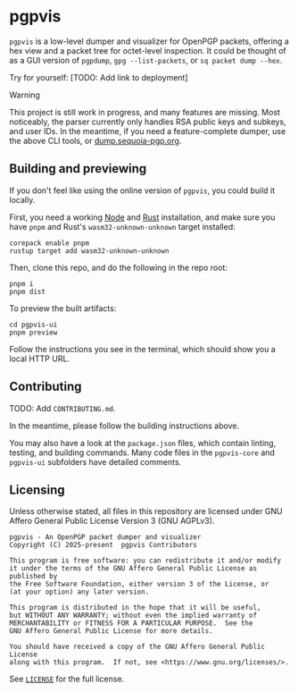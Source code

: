 # pgpvis

`pgpvis` is a low-level dumper and visualizer for OpenPGP packets, offering a
hex view and a packet tree for octet-level inspection. It could be thought of as
a GUI version of `pgpdump`, `gpg --list-packets`, or `sq packet dump --hex`.

Try for yourself: \[TODO: Add link to deployment\]

> [!WARNING]
>
> This project is still work in progress, and many features are missing. Most
> noticeably, the parser currently only handles RSA public keys and subkeys, and
> user IDs. In the meantime, if you need a feature-complete dumper, use the
> above CLI tools, or [dump.sequoia-pgp.org](https://dump.sequoia-pgp.org/).

## Building and previewing

If you don't feel like using the online version of `pgpvis`, you could build it
locally.

First, you need a working [Node](https://nodejs.org/en/download) and
[Rust](https://rustup.rs/) installation, and make sure you have `pnpm` and
Rust's `wasm32-unknown-unknown` target installed:

```
corepack enable pnpm
rustup target add wasm32-unknown-unknown
```

Then, clone this repo, and do the following in the repo root:

```
pnpm i
pnpm dist
```

To preview the built artifacts:

```
cd pgpvis-ui
pnpm preview
```

Follow the instructions you see in the terminal, which should show you a local
HTTP URL.

## Contributing

TODO: Add `CONTRIBUTING.md`.

In the meantime, please follow the building instructions above.

You may also have a look at the `package.json` files, which contain linting,
testing, and building commands. Many code files in the `pgpvis-core` and
`pgpvis-ui` subfolders have detailed comments.

## Licensing

Unless otherwise stated, all files in this repository are licensed under GNU
Affero General Public License Version 3 (GNU AGPLv3).

```
pgpvis - An OpenPGP packet dumper and visualizer
Copyright (C) 2025-present  pgpvis Contributors

This program is free software: you can redistribute it and/or modify
it under the terms of the GNU Affero General Public License as published by
the Free Software Foundation, either version 3 of the License, or
(at your option) any later version.

This program is distributed in the hope that it will be useful,
but WITHOUT ANY WARRANTY; without even the implied warranty of
MERCHANTABILITY or FITNESS FOR A PARTICULAR PURPOSE.  See the
GNU Affero General Public License for more details.

You should have received a copy of the GNU Affero General Public License
along with this program.  If not, see <https://www.gnu.org/licenses/>.
```

See [`LICENSE`](LICENSE) for the full license.

